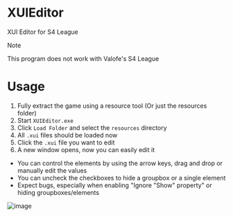 # XUIEditor
XUI Editor for S4 League

> [!NOTE]
> This program does not work with Valofe's S4 League

# Usage
1. Fully extract the game using a resource tool (Or just the resources folder)
2. Start `XUIEditor.exe`
3. Click `Load Folder` and select the `resources` directory
4. All `.xui` files should be loaded now
5. Click the `.xui` file you want to edit
6. A new window opens, now you can easily edit it

- You can control the elements by using the arrow keys, drag and drop or manually edit the values
- You can uncheck the checkboxes to hide a groupbox or a single element
- Expect bugs, especially when enabling "Ignore "Show" property" or hiding groupboxes/elements


![image](https://i.imgur.com/0UK4va8.png)
